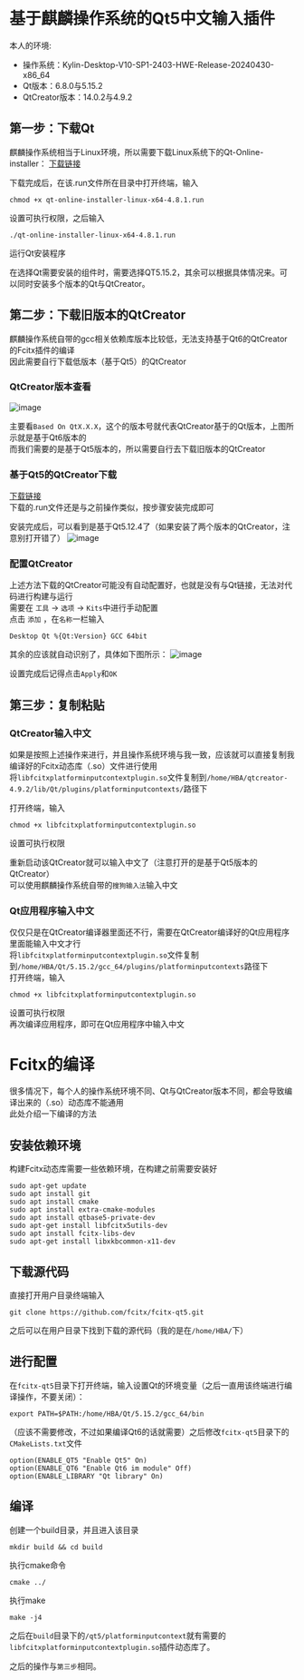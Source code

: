 # 基于麒麟操作系统的Qt5中文输入插件
本人的环境:  
* 操作系统：Kylin-Desktop-V10-SP1-2403-HWE-Release-20240430-x86_64
* Qt版本：6.8.0与5.15.2
* QtCreator版本：14.0.2与4.9.2

## 第一步：下载Qt
麒麟操作系统相当于Linux环境，所以需要下载Linux系统下的Qt-Online-installer：  [下载链接](https://d13lb3tujbc8s0.cloudfront.net/onlineinstallers/qt-online-installer-linux-x64-4.8.1.run)  

下载完成后，在该.run文件所在目录中打开终端，输入
```
chmod +x qt-online-installer-linux-x64-4.8.1.run
```
设置可执行权限，之后输入
```
./qt-online-installer-linux-x64-4.8.1.run
```
运行Qt安装程序
    
在选择Qt需要安装的组件时，需要选择QT5.15.2，其余可以根据具体情况来。可以同时安装多个版本的Qt与QtCreator。
    
## 第二步：下载旧版本的QtCreator
麒麟操作系统自带的gcc相关依赖库版本比较低，无法支持基于Qt6的QtCreator的Fcitx插件的编译  
因此需要自行下载低版本（基于Qt5）的QtCreator
    
### QtCreator版本查看
![image](https://github.com/user-attachments/assets/80a1587a-a691-4e9b-9096-e143b2bbfa5b)
    
主要看`Based On QtX.X.X`，这个的版本号就代表QtCreator基于的Qt版本，上图所示就是基于Qt6版本的  
而我们需要的是基于Qt5版本的，所以需要自行去下载旧版本的QtCreator

### 基于Qt5的QtCreator下载
[下载链接](https://mirrors.ustc.edu.cn/qtproject/archive/qtcreator/4.9/4.9.2/qt-creator-opensource-linux-x86_64-4.9.2.run)  
下载的.run文件还是与之前操作类似，按步骤安装完成即可  

安装完成后，可以看到是基于Qt5.12.4了（如果安装了两个版本的QtCreator，注意别打开错了）
![image](https://github.com/user-attachments/assets/cc986be7-0170-4920-9090-8e21da67acd4)


### 配置QtCreator
上述方法下载的QtCreator可能没有自动配置好，也就是没有与Qt链接，无法对代码进行构建与运行  
需要在 `工具` -> `选项` -> `Kits`中进行手动配置  
点击 `添加` ，在`名称`一栏输入
```
Desktop Qt %{Qt:Version} GCC 64bit
```
其余的应该就自动识别了，具体如下图所示：
![image](https://github.com/user-attachments/assets/632dda45-9bb6-4a6b-b578-b1f18261a291)

设置完成后记得点击`Apply`和`OK`    
    
## 第三步：复制粘贴
### QtCreator输入中文
如果是按照上述操作来进行，并且操作系统环境与我一致，应该就可以直接复制我编译好的Fcitx动态库（.so）文件进行使用    
将`libfcitxplatforminputcontextplugin.so`文件复制到`/home/HBA/qtcreator-4.9.2/lib/Qt/plugins/platforminputcontexts/`路径下  

打开终端，输入
```
chmod +x libfcitxplatforminputcontextplugin.so
```
设置可执行权限    

重新启动该QtCreator就可以输入中文了（注意打开的是基于Qt5版本的QtCreator）  
可以使用麒麟操作系统自带的`搜狗输入法`输入中文    

### Qt应用程序输入中文
仅仅只是在QtCreator编译器里面还不行，需要在QtCreator编译好的Qt应用程序里面能输入中文才行    
将`libfcitxplatforminputcontextplugin.so`文件复制到`/home/HBA/Qt/5.15.2/gcc_64/plugins/platforminputcontexts`路径下  
打开终端，输入    
```
chmod +x libfcitxplatforminputcontextplugin.so
```
设置可执行权限    
再次编译应用程序，即可在Qt应用程序中输入中文

# Fcitx的编译
很多情况下，每个人的操作系统环境不同、Qt与QtCreator版本不同，都会导致编译出来的（.so）动态库不能通用    
此处介绍一下编译的方法

## 安装依赖环境
构建Fcitx动态库需要一些依赖环境，在构建之前需要安装好
```
sudo apt-get update
sudo apt install git
sudo apt install cmake
sudo apt install extra-cmake-modules
sudo apt install qtbase5-private-dev
sudo apt-get install libfcitx5utils-dev
sudo apt install fcitx-libs-dev
sudo apt-get install libxkbcommon-x11-dev
```

## 下载源代码
直接打开用户目录终端输入

    git clone https://github.com/fcitx/fcitx-qt5.git

之后可以在用户目录下找到下载的源代码（我的是在`/home/HBA/`下）    

## 进行配置
在`fcitx-qt5`目录下打开终端，输入设置Qt的环境变量（之后一直用该终端进行编译操作，不要关闭）：
```
export PATH=$PATH:/home/HBA/Qt/5.15.2/gcc_64/bin
```
（应该不需要修改，不过如果编译Qt6的话就需要）之后修改`fcitx-qt5`目录下的`CMakeLists.txt`文件
```
option(ENABLE_QT5 "Enable Qt5" On)
option(ENABLE_QT6 "Enable Qt6 im module" Off)
option(ENABLE_LIBRARY "Qt library" On)
```
## 编译
创建一个build目录，并且进入该目录

    mkdir build && cd build

执行cmake命令

    cmake ../

执行make

    make -j4

之后在`build`目录下的`/qt5/platforminputcontext`就有需要的`libfcitxplatforminputcontextplugin.so`插件动态库了。
    
之后的操作与`第三步`相同。
